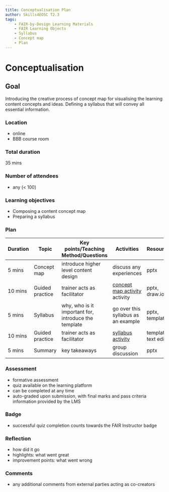 ```yaml
---
title: Conceptualisation Plan
author: Skills4EOSC T2.3
tags: 
    - FAIR-by-Design Learning Materials
    - FAIR Learning Objects
    - Syllabus
    - Concept map
    - Plan
---
```


# Conceptualisation

## Goal

Introducing the creative process of concept map for visualising the learning content concepts and ideas. Defining a syllabus that will convey all essential information.

### Location
- online
- BBB course room

### Total duration
35 mins

### Number of attendees
- any (< 100)

### Learning objectives
- Composing a content concept map
- Preparing a syllabus

### Plan
| **Duration** | **Topic**       | **Key points/Teaching Method/Questions**             | **Activities**                                                                               | **Resources**         |
|--------------|-----------------|------------------------------------------------------|----------------------------------------------------------------------------------------------|-----------------------|
| 5 mins       | Concept map     | introduce higher level content design                | discuss any experiences                                                                      | pptx                  |
| 10 mins      | Guided practice | trainer acts as facilitator                          | [concept map activity](./Activities/Creating_concept_map.md) activity                                                                         | pptx, draw.io         |
| 5 mins       | Syllabus        | why, who is it important for, introduce the template | go over this syllabus as an example                                                          | pptx, template        |
| 10 mins      | Guided practice | trainer acts as facilitator                          | [syllabus activity](./Activities/Defining_a_syllabus.md) | template, text editor |
| 5 mins       | Summary         | key takeaways                                        | group discussion                                                                             | pptx                  |

### Assessment
- formative assessment
- quiz available on the learning platform
- can be completed at any time
- auto-graded upon submission, with final marks and pass criteria information provided by the LMS

### Badge
- successful quiz completion counts towards the FAIR Instructor badge

### Reflection
- how did it go
- highlights: what went great
- improvement points: what went wrong

### Comments
- any additional comments from external parties acting as co-creators